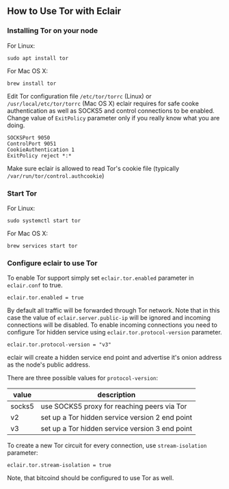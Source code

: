 ## How to Use Tor with Eclair

### Installing Tor on your node

For Linux:

```shell
sudo apt install tor
```

For Mac OS X:

```shell
brew install tor
```

Edit Tor configuration file `/etc/tor/torrc` (Linux) or `/usr/local/etc/tor/torrc` (Mac OS X)
eclair requires for safe cooke authentication as well as SOCKS5 and control connections to be enabled.
Change value of `ExitPolicy` parameter only if you really know what you are doing.


```
SOCKSPort 9050
ControlPort 9051
CookieAuthentication 1
ExitPolicy reject *:*
```

Make sure eclair is allowed to read Tor's cookie file (typically `/var/run/tor/control.authcookie`)

### Start Tor

For Linux:

```shell
sudo systemctl start tor
```

For Mac OS X:

```shell
brew services start tor
```

### Configure eclair to use Tor

To enable Tor support simply set `eclair.tor.enabled` parameter in `eclair.conf` to true.

```
eclair.tor.enabled = true
```

By default all traffic will be forwarded through Tor network. Note that in this case the value of `eclair.server.public-ip`
will be ignored and incoming connections will be disabled. To enable incoming connections you
need to configure Tor hidden service using `eclair.tor.protocol-version` parameter.

```
eclair.tor.protocol-version = "v3"
```

eclair will create a hidden service end point and advertise it's onion address as the node's public address.

There are three possible values for `protocol-version`:

value   | description
--------|---------------------------------------------------------
 socks5 | use SOCKS5 proxy for reaching peers via Tor
 v2     | set up a Tor hidden service version 2 end point
 v3     | set up a Tor hidden service version 3 end point

To create a new Tor circuit for every connection, use `stream-isolation` parameter:

```
eclair.tor.stream-isolation = true
```

Note, that bitcoind should be configured to use Tor as well.
